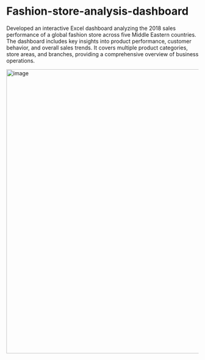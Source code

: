 # Fashion-store-analysis-dashboard
Developed an interactive Excel dashboard analyzing the 2018 sales performance of a global fashion store across five Middle Eastern countries. The dashboard includes key insights into product performance, customer behavior, and overall sales trends. It covers multiple product categories, store areas, and branches, providing a comprehensive overview of business operations.

<img width="1871" height="744" alt="image" src="https://github.com/user-attachments/assets/d34a229b-401e-48fe-9642-a5fd8490d812" />
